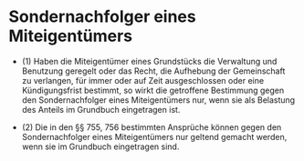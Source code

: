# Sondernachfolger eines Miteigentümers

- (1) Haben die Miteigentümer eines Grundstücks die Verwaltung und Benutzung geregelt oder das Recht, die Aufhebung der Gemeinschaft zu verlangen, für immer oder auf Zeit ausgeschlossen oder eine Kündigungsfrist bestimmt, so wirkt die getroffene Bestimmung gegen den Sondernachfolger eines Miteigentümers nur, wenn sie als Belastung des Anteils im Grundbuch eingetragen ist.

- (2) Die in den §§ 755, 756 bestimmten Ansprüche können gegen den Sondernachfolger eines Miteigentümers nur geltend gemacht werden, wenn sie im Grundbuch eingetragen sind.

